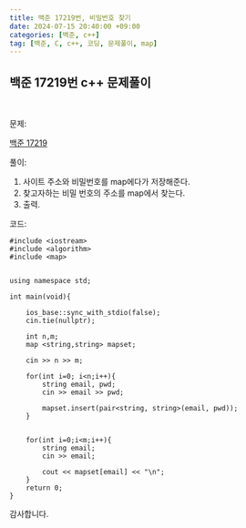```yaml
---
title: 백준 17219번, 비밀번호 찾기
date: 2024-07-15 20:40:00 +09:00
categories: [백준, c++]
tag: [백준, C, c++, 코딩, 문제풀이, map]
---
```


## 백준 17219번 c++ 문제풀이
<br>

문제:

[백준 17219](https://www.acmicpc.net/problem/17219/)

풀이:

1. 사이트 주소와 비밀번호를 map에다가 저장해준다.
2. 찾고자하는 비밀 번호의 주소를 map에서 찾는다.
3. 출력.
   
코드:

    #include <iostream>
    #include <algorithm>
    #include <map>


    using namespace std;

    int main(void){

        ios_base::sync_with_stdio(false);
        cin.tie(nullptr);
        
        int n,m;
        map <string,string> mapset;

        cin >> n >> m;

        for(int i=0; i<n;i++){
            string email, pwd;
            cin >> email >> pwd;

            mapset.insert(pair<string, string>(email, pwd));
        }


        for(int i=0;i<m;i++){
            string email;
            cin >> email;

            cout << mapset[email] << "\n";
        }
        return 0;   
    }   

감사합니다.